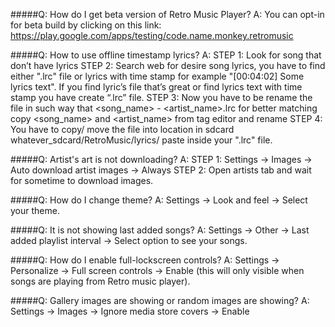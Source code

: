 #####Q: How do I get beta version of Retro Music Player?
A: You can opt-in for beta build by clicking on this link: https://play.google.com/apps/testing/code.name.monkey.retromusic

#####Q: How to use offline timestamp lyrics?
A: 
STEP 1: Look for song that don’t have lyrics
STEP 2: Search web for desire song lyrics, you have to find either ".lrc" file or lyrics with time stamp for example "[00:04:02] Some lyrics text". If you find lyric’s file that’s great or find lyrics text with time stamp you have create “.lrc” file. 
STEP 3: Now you have to be rename the file in such way that <song_name> - <artist_name>.lrc for better matching copy <song_name> and <artist_name> from tag editor and rename
STEP 4: You have to copy/ move the file into location in sdcard whatever_sdcard/RetroMusic/lyrics/ paste inside your ".lrc" file.

#####Q: Artist's art is not downloading?
A:
STEP 1: Settings -> Images -> Auto download artist images -> Always
STEP 2: Open artists tab and wait for sometime to download images.

#####Q: How do I change theme?
A: Settings -> Look and feel -> Select your theme.

#####Q: It is not showing last added songs?
A: Settings -> Other -> Last added playlist interval -> Select option to see your songs.


#####Q: How do I enable full-lockscreen controls?
A: Settings -> Personalize -> Full screen controls -> Enable (this will only visible when songs are playing from Retro music player).

#####Q: Gallery images are showing or random images are showing?
A: Settings -> Images -> Ignore media store covers -> Enable